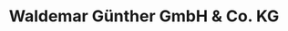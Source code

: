 ---
title: "Waldemar Günther GmbH & Co. KG"
url: /weimar/waldemar-guenther-gmbh-und-co-kg/
shop: Raumausstattung
---